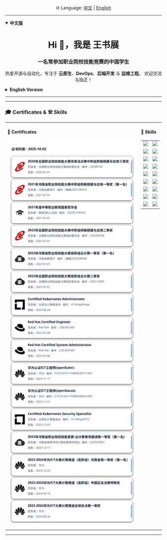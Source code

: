 <p align="center">
  🌐 Language: 
  <a href="#zh">中文</a> | 
  <a href="#en">English</a>
</p>

---

<details id="zh" open>
<summary><b>中文版</b></summary>

<h1 align="center">Hi 👋，我是 王书展</h1>
<h3 align="center">一名常参加职业院校技能竞赛的中国学生</h3>

<p align="center">
  热爱开源与自动化，专注于 <b>云原生</b>、<b>DevOps</b>、<b>后端开发</b> 与 <b>运维工程</b>。  
  欢迎交流与指正！
</p>

</details>

<details id="en">
<summary><b>English Version</b></summary>

<h1 align="center">Hi 👋, I'm Shuzhan Wang</h1>
<h3 align="center">A student from China, active in vocational skill competitions</h3>

<p align="center">
  Passionate about <b>open source</b> and <b>automation</b>.  
  Focused on <b>cloud-native</b>, <b>DevOps</b>, <b>backend development</b>, and <b>SRE/operations</b>.
</p>

</details>

---

---

### 🎓 Certificates & 🛠️ Skills

<table align="center">
<tr>
<td width="520" valign="top">

#### 📜 Certificates

<picture>
  <source srcset="certs-dark.svg" media="(prefers-color-scheme: dark)" />
  <source srcset="certs.svg" media="(prefers-color-scheme: light), (prefers-color-scheme: no-preference)" />
  <img src="certs.svg" alt="Certificates preview" width="520" loading="lazy" />
</picture>

</td>
<td valign="top">

#### 🔧 Skills

<table>
<tr>
  <td><img src="https://cdn.jsdelivr.net/gh/devicons/devicon/icons/aws/aws-original.svg" width="36"/></td>
  <td><img src="https://cdn.jsdelivr.net/gh/devicons/devicon/icons/docker/docker-original.svg" width="36"/></td>
</tr>
<tr>
  <td><img src="https://cdn.jsdelivr.net/gh/devicons/devicon/icons/kubernetes/kubernetes-plain.svg" width="36"/></td>
  <td><img src="https://cdn.jsdelivr.net/gh/devicons/devicon/icons/linux/linux-original.svg" width="36"/></td>
</tr>
<tr>
  <td><img src="https://cdn.jsdelivr.net/gh/devicons/devicon/icons/jenkins/jenkins-original.svg" width="36"/></td>
  <td><img src="https://cdn.jsdelivr.net/gh/devicons/devicon/icons/go/go-original.svg" width="36"/></td>
</tr>
<tr>
  <td><img src="https://cdn.jsdelivr.net/gh/devicons/devicon/icons/java/java-original.svg" width="36"/></td>
  <td><img src="https://cdn.jsdelivr.net/gh/devicons/devicon/icons/python/python-original.svg" width="36"/></td>
</tr>
<tr>
  <td><img src="https://cdn.jsdelivr.net/gh/devicons/devicon/icons/javascript/javascript-original.svg" width="36"/></td>
  <td><img src="https://cdn.jsdelivr.net/gh/devicons/devicon/icons/php/php-original.svg" width="36"/></td>
</tr>
<tr>
  <td><img src="https://cdn.jsdelivr.net/gh/devicons/devicon/icons/mysql/mysql-original.svg" width="36"/></td>
  <td><img src="https://cdn.jsdelivr.net/gh/devicons/devicon/icons/postgresql/postgresql-original.svg" width="36"/></td>
</tr>
<tr>
  <td><img src="https://cdn.jsdelivr.net/gh/devicons/devicon/icons/mariadb/mariadb-original.svg" width="36"/></td>
  <td><img src="https://cdn.jsdelivr.net/gh/devicons/devicon/icons/sqlite/sqlite-original.svg" width="36"/></td>
</tr>
<tr>
  <td><img src="https://cdn.jsdelivr.net/gh/devicons/devicon/icons/redis/redis-original.svg" width="36"/></td>
  <td><img src="https://cdn.jsdelivr.net/gh/devicons/devicon/icons/django/django-plain.svg" width="36"/></td>
</tr>
<tr>
  <td><img src="https://cdn.jsdelivr.net/gh/devicons/devicon/icons/flask/flask-original.svg" width="36"/></td>
  <td><img src="https://cdn.jsdelivr.net/gh/devicons/devicon/icons/git/git-original.svg" width="36"/></td>
</tr>
</table>

</td>
</tr>
</table>

---
